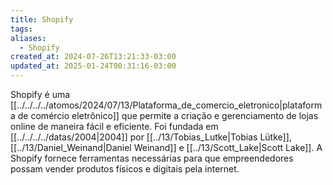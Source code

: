 ```yaml
---
title: Shopify
tags:
aliases:
  - Shopify
created_at: 2024-07-26T13:21:33-03:00
updated_at: 2025-01-24T00:31:16-03:00
---
```


Shopify é uma [[../../../../atomos/2024/07/13/Plataforma_de_comercio_eletronico|plataforma de comércio eletrônico]] que permite a criação e gerenciamento de lojas online de maneira fácil e eficiente. Foi fundada em [[../../../../datas/2004|2004]] por [[../13/Tobias_Lutke|Tobias Lütke]], [[../13/Daniel_Weinand|Daniel Weinand]] e [[../13/Scott_Lake|Scott Lake]]. A Shopify fornece ferramentas necessárias para que empreendedores possam vender produtos físicos e digitais pela internet.